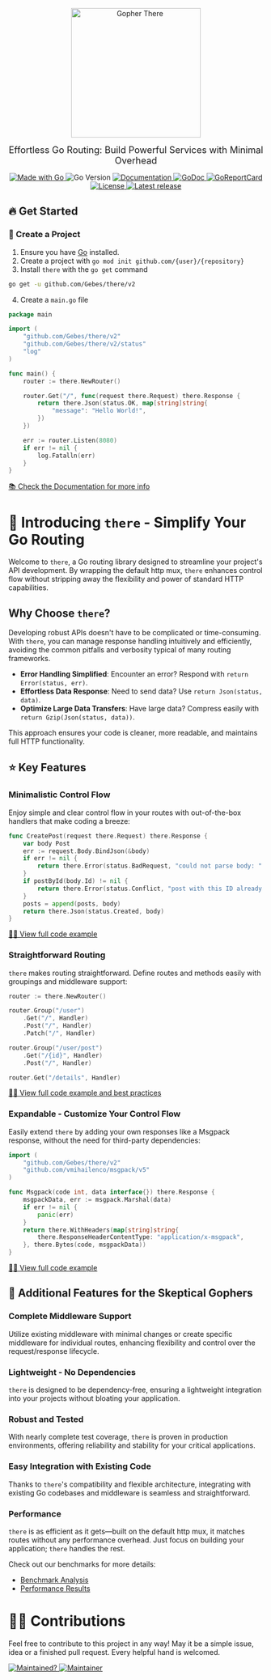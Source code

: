<p align="center">
<a href="https://there.gebes.io">
<img src="https://github.com/Gebes/there/blob/main/.github/logo/logo-compressed.png?raw=true" alt="Gopher There" height="256">
</a>
</p>
<p align="center">
<font size="4px">
Effortless Go Routing: Build Powerful Services with Minimal Overhead
</font>
</p>
<p align="center">
<a href="http://golang.org">
    <img src="https://img.shields.io/badge/Made%20with-Go-1f425f.svg" alt="Made with Go">
</a>
<img src="https://img.shields.io/github/go-mod/go-version/Gebes/there.svg" alt="Go Version">
<a href="https://there.gebes.io/">
    <img src="https://img.shields.io/badge/Documentation-there-blue.svg" alt="Documentation">
</a>
<a href="https://pkg.go.dev/github.com/Gebes/there/v2">
    <img src="https://img.shields.io/badge/godoc-reference-blue.svg" alt="GoDoc">
</a>
<a href="https://goreportcard.com/report/github.com/Gebes/there">
    <img src="https://goreportcard.com/badge/github.com/Gebes/there" alt="GoReportCard">
</a>
<a href="https://github.com/Gebes/there/blob/master/LICENSE">
    <img src="https://img.shields.io/github/license/Gebes/there.svg" alt="License">
</a>
<a href="https://GitHub.com/Gebes/there/releases/">
    <img src="https://img.shields.io/github/release/Gebes/there" alt="Latest release">
</a>

## 🔥 Get Started

### 🔨 Create a Project

1. Ensure you have [Go](https://go.dev/dl/) installed.
2. Create a project with `go mod init github.com/{user}/{repository}`
3. Install `there` with the `go get` command

```sh
go get -u github.com/Gebes/there/v2
```

4. Create a `main.go` file

```go
package main

import (
	"github.com/Gebes/there/v2"
	"github.com/Gebes/there/v2/status"
	"log"
)

func main() {
	router := there.NewRouter() 

	router.Get("/", func(request there.Request) there.Response {
		return there.Json(status.OK, map[string]string{
			"message": "Hello World!",
		})
	})

	err := router.Listen(8080)
	if err != nil {
		log.Fatalln(err)
	}
}
```

[📚 Check the Documentation for more info](https://there.gebes.io)

# 🚀 Introducing `there` - Simplify Your Go Routing

Welcome to `there`, a Go routing library designed to streamline your project's API development. By wrapping the default
http mux, `there` enhances control flow without stripping away the flexibility and power of standard HTTP capabilities.

## Why Choose `there`?

Developing robust APIs doesn't have to be complicated or time-consuming. With `there`, you can manage response handling
intuitively and efficiently, avoiding the common pitfalls and verbosity typical of many routing frameworks.

- **Error Handling Simplified**: Encounter an error? Respond with `return Error(status, err)`.
- **Effortless Data Response**: Need to send data? Use `return Json(status, data)`.
- **Optimize Large Data Transfers**: Have large data? Compress easily with `return Gzip(Json(status, data))`.

This approach ensures your code is cleaner, more readable, and maintains full HTTP functionality.

## ⭐️ Key Features

### Minimalistic Control Flow

Enjoy simple and clear control flow in your routes with out-of-the-box handlers that make coding a breeze:

```go
func CreatePost(request there.Request) there.Response {
    var body Post
    err := request.Body.BindJson(&body)
    if err != nil {
        return there.Error(status.BadRequest, "could not parse body: " + err.Error())
    }
    if postById(body.Id) != nil {
        return there.Error(status.Conflict, "post with this ID already exists")
    }
    posts = append(posts, body)
    return there.Json(status.Created, body)
}
```

[🧑‍💻 View full code example](https://github.com/Gebes/there/tree/main/examples/minimalistic-control-flow)

### Straightforward Routing

`there` makes routing straightforward. Define routes and methods easily with groupings and middleware support:

```go
router := there.NewRouter()

router.Group("/user")
    .Get("/", Handler)
    .Post("/", Handler)
    .Patch("/", Handler)

router.Group("/user/post")
    .Get("/{id}", Handler)
    .Post("/", Handler)

router.Get("/details", Handler)
```

[🧑‍💻 View full code example and best practices](https://github.com/Gebes/there/tree/main/examples/straightforward-routing)

### Expandable - Customize Your Control Flow

Easily extend `there` by adding your own responses like a Msgpack response, without the need for third-party
dependencies:

```go
import (
    "github.com/Gebes/there/v2"
    "github.com/vmihailenco/msgpack/v5"
)

func Msgpack(code int, data interface{}) there.Response {
    msgpackData, err := msgpack.Marshal(data)
    if err != nil {
        panic(err)
    }
    return there.WithHeaders(map[string]string{
        there.ResponseHeaderContentType: "application/x-msgpack",
    }, there.Bytes(code, msgpackData))
}
```

[🧑‍💻 View full code example](https://github.com/Gebes/there/tree/main/examples/custom-http-response)

## 🌟 Additional Features for the Skeptical Gophers

### Complete Middleware Support

Utilize existing middleware with minimal changes or create specific middleware for individual routes, enhancing
flexibility and control over the request/response lifecycle.

### Lightweight - No Dependencies

`there` is designed to be dependency-free, ensuring a lightweight integration into your projects without bloating your
application.

### Robust and Tested

With nearly complete test coverage, `there` is proven in production environments, offering reliability and stability for
your critical applications.

### Easy Integration with Existing Code

Thanks to `there`'s compatibility and flexible architecture, integrating with existing Go codebases and middleware is
seamless and straightforward.

### Performance

`there` is as efficient as it gets—built on the default http mux, it matches routes without any performance overhead.
Just focus on building your application; `there` handles the rest.

Check out our benchmarks for more details:

- [Benchmark Analysis](https://pastebin.com/iP7NhtZH)
- [Performance Results](https://pastebin.com/ETWF8cqt)

# 👨‍💻 Contributions

Feel free to contribute to this project in any way! May it be a simple issue, idea or a finished pull request. Every
helpful hand is welcomed.

<a href="https://gitHub.com/Gebes/there/graphs/commit-activity">
    <img src="https://img.shields.io/badge/Maintained%3F-yes-green.svg" alt="Maintained?">
</a>
<a href="https://github.com/Gebes">
    <img src="https://img.shields.io/badge/Maintainer-Gebes-blue" alt="Maintainer">
</a>
</p>